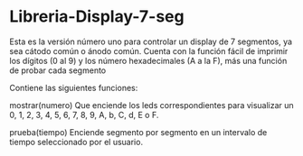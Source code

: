 # Libreria-Display-7-seg
Esta es la versión número uno para controlar un display de 7 segmentos, ya sea cátodo común o ánodo común. Cuenta con la función fácil de imprimir los dígitos (0 al 9) y los número hexadecimales (A a la F), más una función de probar cada segmento

Contiene las siguientes funciones:

mostrar(numero)
Que enciende los leds correspondientes para visualizar un 0, 1, 2, 3, 4, 5, 6, 7, 8, 9, A, b, C, d, E o F.

prueba(tiempo)
Enciende segmento por segmento en un intervalo de tiempo seleccionado por el usuario.
